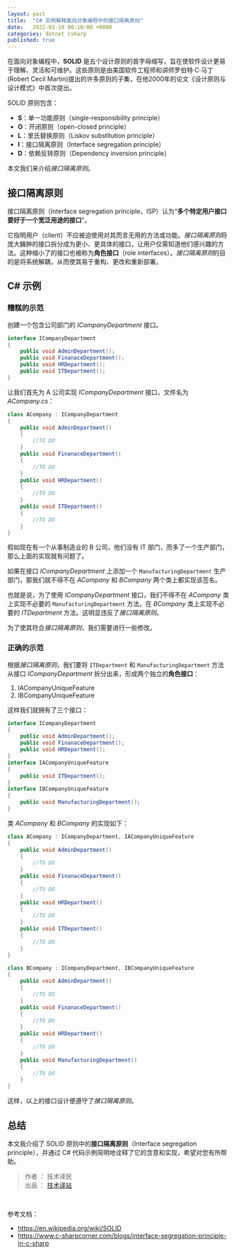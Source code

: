 ```yaml
---
layout: post
title:  "C# 实例解释面向对象编程中的接口隔离原则"
date:   2022-03-10 00:10:00 +0800
categories: dotnet csharp
published: true
---
```


在面向对象编程中，**SOLID** 是五个设计原则的首字母缩写，旨在使软件设计更易于理解、灵活和可维护。这些原则是由美国软件工程师和讲师罗伯特·C·马丁(Robert Cecil Martin)提出的许多原则的子集，在他2000年的论文《设计原则与设计模式》中首次提出。

SOLID 原则包含：

- **S**：单一功能原则（single-responsibility principle）
- **O**：开闭原则（open-closed principle）
- **L**：里氏替换原则（Liskov substitution principle）
- **I**：接口隔离原则（Interface segregation principle）
- **D**：依赖反转原则（Dependency inversion principle）

本文我们来介绍*接口隔离原则*。

## 接口隔离原则

接口隔离原则（Interface segregation principle，ISP）认为“**多个特定用户接口要好于一个宽泛用途的接口**”。

它指明用户（client）不应被迫使用对其而言无用的方法或功能。*接口隔离原则*将庞大臃肿的接口拆分成为更小、更具体的接口，让用户仅需知道他们感兴趣的方法。这种缩小了的接口也被称为**角色接口**（role interfaces）。*接口隔离原则*的目的是将系统解耦，从而使其易于重构、更改和重新部署。

## C# 示例

### 糟糕的示范

创建一个包含公司部门的 *ICompanyDepartment* 接口。

```csharp
interface ICompanyDepartment
{
    public void AdminDepartment();
    public void FinanaceDepartment();
    public void HRDepartment();
    public void ITDepartment();
}
```

让我们首先为 A 公司实现 *ICompanyDepartment* 接口，文件名为 *ACompany.cs*：

```csharp
class ACompany : ICompanyDepartment
{
    public void AdminDepartment()
    {
        //TO DO
    }
    public void FinanaceDepartment()
    {
        //TO DO
    }
    public void HRDepartment()
    {
        //TO DO
    }
    public void ITDepartment()
    {
        //TO DO
    }
}
```

假如现在有一个从事制造业的 B 公司，他们没有 IT 部门，而多了一个生产部门，那么上面的实现就有问题了。

如果在接口 *ICompanyDepartment* 上添加一个 `ManufacturingDepartment` 生产部门，那我们就不得不在 *ACompany* 和 *BCompany* 两个类上都实现该签名。

也就是说，为了使用 *ICompanyDepartment* 接口，我们不得不在 *ACompany* 类上实现不必要的 `ManufacturingDepartment` 方法，在 *BCompany* 类上实现不必要的 *ITDepartment* 方法。这明显违反了*接口隔离原则*。

为了使其符合*接口隔离原则*，我们需要进行一些修改。

### 正确的示范

根据*接口隔离原则*，我们要将 `ITDepartment` 和 `ManufacturingDepartment` 方法从接口 *ICompanyDepartment* 拆分出来，形成两个独立的**角色接口**：

1. IACompanyUniqueFeature
2. IBCompanyUniqueFeature

这样我们就拥有了三个接口：

```csharp
interface ICompanyDepartment
{
    public void AdminDepartment();
    public void FinanaceDepartment();
    public void HRDepartment();
}
interface IACompanyUniqueFeature
{
    public void ITDepartment();
}
interface IBCompanyUniqueFeature
{
    public void ManufacturingDepartment();
}
```

类 *ACompany* 和 *BCompany* 的实现如下：

```csharp
class ACompany : ICompanyDepartment, IACompanyUniqueFeature
{
    public void AdminDepartment()
    {
        //TO DO
    }
    public void FinanaceDepartment()
    {
        //TO DO
    }
    public void HRDepartment()
    {
        //TO DO
    }
    public void ITDepartment()
    {
        //TO DO
    }
}

class BCompany : ICompanyDepartment, IBCompanyUniqueFeature
{
    public void AdminDepartment()
    {
        //TO DO
    }
    public void FinanaceDepartment()
    {
        //TO DO
    }
    public void HRDepartment()
    {
        //TO DO
    }
    public void ManufacturingDepartment()
    {
        //TO DO
    }
}
```

这样，以上的接口设计便遵守了*接口隔离原则*。

## 总结

本文我介绍了 SOLID 原则中的**接口隔离原则**（Interface segregation principle），并通过 C# 代码示例简明地诠释了它的含意和实现，希望对您有所帮助。

> 作者 ： 技术译民  
> 出品 ： [技术译站](https://ittranslator.cn/)

<br />

参考文档：

- <https://en.wikipedia.org/wiki/SOLID>
- <https://www.c-sharpcorner.com/blogs/interface-segregation-principle-in-c-sharp>
